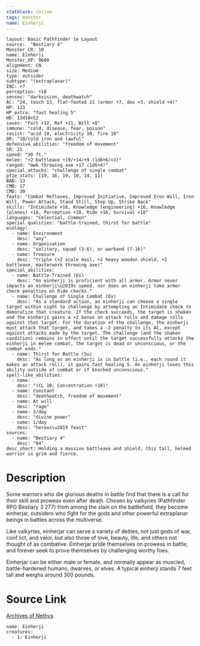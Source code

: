 ```yaml
---
statblock: inline
tags: monster
name: Einherji
---
```

```statblock
layout: Basic Pathfinder 1e Layout
source:  "Bestiary 4"
Monster_CR: 10
name: Einherji
Monster_XP: 9600
alignment: CN
size: Medium
type: outsider
subtype: "(extraplanar)"
INI: +7
perception: +18
senses: "darkvision, deathwatch"
AC: "24, touch 13, flat-footed 21 (armor +7, dex +3, shield +4)"
HP: 123
HP_extra: "fast healing 5"
HD: 13d10+52
saves: "Fort +12, Ref +11, Will +8"
immune: "cold, disease, fear, poison"
resist: "acid 10, electricity 10, fire 10"
DR: "10/cold iron and lawful"
defensive_abilities: "freedom of movement"
SR: 21
speed: "30 ft."
melee: "+2 battleaxe +19/+14/+9 (1d8+6/×3)"
ranged: "mwk throwing axe +17 (1d6+4)"
special_attacks: "challenge of single combat"
pf1e_stats: [19, 16, 19, 10, 14, 11]
BAB: 13
CMB: 17
CMD: 30
feats: "Combat Reflexes, Improved Initiative, Improved Iron Will, Iron Will, Power Attack, Stand Still, Step Up, Strike Back"
skills: "Intimidate +16, Knowledge (engineering) +16, Knowledge (planes) +16, Perception +18, Ride +16, Survival +18"
languages: "Celestial, Common"
special_qualities: "battle-trained, thirst for battle"
ecology:
  - name: Environment
    desc: "any"
  - name: Organisation
    desc: "solitary, squad (3-6), or warband (7-16)"
  - name: Treasure
    desc: "triple (+2 scale mail, +2 heavy wooden shield, +2 battleaxe, masterwork throwing axe)"
special_abilities:
  - name: Battle-Trained (Ex)
    desc: "An einherji is proficient with all armor. Armor never impacts an einherji\u2019s speed, nor does an einherji take armor check penalties on Ride checks."
  - name: Challenge of Single Combat (Ex)
    desc: "As a standard action, an einherji can choose a single target within sight to challenge by attempting an Intimidate check to demoralize that creature. If the check succeeds, the target is shaken and the einherji gains a +2 bonus on attack rolls and damage rolls against that target. For the duration of the challenge, the einherji must attack that target, and takes a -2 penalty to its AC, except against attacks made by the target. The challenge (and the shaken condition) remains in effect until the target successfully attacks the einherji in melee combat, the target is dead or unconscious, or the combat ends."
  - name: Thirst for Battle (Su)
    desc: "As long as an einherji is in battle (i.e., each round it makes an attack roll), it gains fast healing 5. An einherji loses this ability outside of combat or if knocked unconscious."
spell-like_abilities:
  - name:
    desc: "(CL 10; Concentration +10)"
  - name: Constant
    desc: "deathwatch, freedom of movement"
  - name: At will
    desc: "rage"
  - name: 3/day
    desc: "divine power"
  - name: 1/day
    desc: "heroes\u2019 feast"
sources:
  - name: "Bestiary 4"
    desc: "84"
desc_short: Holding a massive battleaxe and shield, this tall, helmed warrior is grim and fierce.
```
# Description
Some warriors who die glorious deaths in battle find that there is a call for their skill and prowess even after death. Chosen by valkyries (Pathfinder RPG Bestiary 3 277) from among the slain on the battlefield, they become einherjar, outsiders who fight for the gods and other powerful extraplanar beings in battles across the multiverse.

Like valkyries, einherjar can serve a variety of deities, not just gods of war, conf lict, and valor, but also those of love, beauty, life, and others not thought of as combative. Einherjar pride themselves on prowess in battle, and forever seek to prove themselves by challenging worthy foes.

Einherjar can be either male or female, and normally appear as muscled, battle-hardened humans, dwarves, or elves. A typical einherji stands 7 feet tall and weighs around 300 pounds.
# Source Link
[Archives of Nethys](https://aonprd.com/MonsterDisplay.aspx?ItemName=Einherji)
```encounter-table
name: Einherji
creatures:
  - 1: Einherji
```
